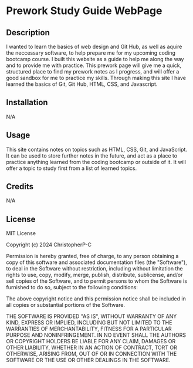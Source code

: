 # Prework Study Guide WebPage

## Description

I wanted to learn the basics of web design and Git Hub, as well as aquire the neccessary software, to help prepare me for my upcoming coding bootcamp course. I built this website as a guide to help me along the way and to provide me with practice. This prework page will give me a quick, structured place to find my prework notes as I progress, and will offer a good sandbox for me to practice my skills. Through making this site I have learned the basics of Git, Git Hub, HTML, CSS, and Javascript.

## Installation

N/A

## Usage

This site contains notes on topics such as HTML, CSS, Git, and JavaScript. It can be used to store further notes in the future, and act as a place to practice anything learned from the coding bootcamp or outside of it. It will offer a topic to study first from a list of learned topics.

## Credits

N/A

## License

MIT License

Copyright (c) 2024 ChristopherP-C

Permission is hereby granted, free of charge, to any person obtaining a copy
of this software and associated documentation files (the "Software"), to deal
in the Software without restriction, including without limitation the rights
to use, copy, modify, merge, publish, distribute, sublicense, and/or sell
copies of the Software, and to permit persons to whom the Software is
furnished to do so, subject to the following conditions:

The above copyright notice and this permission notice shall be included in all
copies or substantial portions of the Software.

THE SOFTWARE IS PROVIDED "AS IS", WITHOUT WARRANTY OF ANY KIND, EXPRESS OR
IMPLIED, INCLUDING BUT NOT LIMITED TO THE WARRANTIES OF MERCHANTABILITY,
FITNESS FOR A PARTICULAR PURPOSE AND NONINFRINGEMENT. IN NO EVENT SHALL THE
AUTHORS OR COPYRIGHT HOLDERS BE LIABLE FOR ANY CLAIM, DAMAGES OR OTHER
LIABILITY, WHETHER IN AN ACTION OF CONTRACT, TORT OR OTHERWISE, ARISING FROM,
OUT OF OR IN CONNECTION WITH THE SOFTWARE OR THE USE OR OTHER DEALINGS IN THE
SOFTWARE.